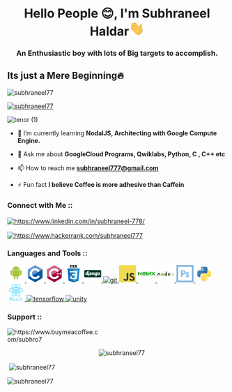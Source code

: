 <h1 align="center">Hello People 😊, I'm Subhraneel Haldar<img src="https://raw.githubusercontent.com/ABSphreak/ABSphreak/master/gifs/Hi.gif" width="35px"></h1>
<h3 align="center">An Enthusiastic boy with lots of Big targets to accomplish.</h3>

## Its just a Mere Beginning🔥

<p align="left"> 
  <img src="https://komarev.com/ghpvc/?username=subhraneel77&label=Profile%20views&color=0e75b6&style=flat" alt="subhraneel77" /> </p>
<p align="left">
  <a href="https://github.com/ryo-ma/github-profile-trophy"><img src="https://github-profile-trophy.vercel.app/?username=subhraneel77" alt="subhraneel77" /></a> </p>
  
  ![tenor (1)](https://giphy.com/gifs/lildicky-earth-lil-dicky-1yjqcGKmx63uoRLqlo)
  
- 🌱 I’m currently learning **NodalJS, Architecting with Google Compute Engine.**

- 💬 Ask me about **GoogleCloud Programs, Qwiklabs, Python, C , C++ etc**

- 📫 How to reach me **subhraneel777@gmail.com**

- ⚡ Fun fact **I believe Coffee is more adhesive than Caffein**

<h3 align="left">Connect with Me ::</h3>
<p align="left">
<a href="https://linkedin.com/in/https://www.linkedin.com/in/subhraneel-778/" target="blank"><img align="center" src="https://raw.githubusercontent.com/rahuldkjain/github-profile-readme-generator/master/src/images/icons/Social/linked-in-alt.svg" alt="https://www.linkedin.com/in/subhraneel-778/" height="30" width="40" /></a>

  <a href="https://www.hackerrank.com/https://www.hackerrank.com/subhraneel777" target="blank"><img align="center" src="https://raw.githubusercontent.com/rahuldkjain/github-profile-readme-generator/master/src/images/icons/Social/hackerrank.svg" alt="https://www.hackerrank.com/subhraneel777" height="30" width="40" /></a>
</p>

<h3 align="left">Languages and Tools ::</h3>
<p align="left">
  <a href="https://developer.android.com" target="_blank"> <img src="https://raw.githubusercontent.com/devicons/devicon/master/icons/android/android-original-wordmark.svg" alt="android" width="40" height="40"/> </a> 
  <a href="https://www.cprogramming.com/" target="_blank"> <img src="https://raw.githubusercontent.com/devicons/devicon/master/icons/c/c-original.svg" alt="c" width="40" height="40"/> </a> 
  <a href="https://www.w3schools.com/cpp/" target="_blank"> <img src="https://raw.githubusercontent.com/devicons/devicon/master/icons/cplusplus/cplusplus-original.svg" alt="cplusplus" width="40" height="40"/> </a> 
  <a href="https://www.w3schools.com/css/" target="_blank"> <img src="https://raw.githubusercontent.com/devicons/devicon/master/icons/css3/css3-original-wordmark.svg" alt="css3" width="40" height="40"/> </a> <a href="https://www.djangoproject.com/" target="_blank"> <img src="https://raw.githubusercontent.com/devicons/devicon/master/icons/django/django-original.svg" alt="django" width="40" height="40"/> </a> 
  <a href="https://git-scm.com/" target="_blank"> <img src="https://www.vectorlogo.zone/logos/git-scm/git-scm-icon.svg" alt="git" width="40" height="40"/> </a>
  <a href="https://developer.mozilla.org/en-US/docs/Web/JavaScript" target="_blank"> <img src="https://raw.githubusercontent.com/devicons/devicon/master/icons/javascript/javascript-original.svg" alt="javascript" width="40" height="40"/> </a> 
  <a href="https://www.nginx.com" target="_blank"> <img src="https://raw.githubusercontent.com/devicons/devicon/master/icons/nginx/nginx-original.svg" alt="nginx" width="40" height="40"/> </a> <a href="https://nodejs.org" target="_blank"> <img src="https://raw.githubusercontent.com/devicons/devicon/master/icons/nodejs/nodejs-original-wordmark.svg" alt="nodejs" width="40" height="40"/> </a>
  <a href="https://www.photoshop.com/en" target="_blank"> <img src="https://raw.githubusercontent.com/devicons/devicon/master/icons/photoshop/photoshop-line.svg" alt="photoshop" width="40" height="40"/> </a> <a href="https://www.python.org" target="_blank"> <img src="https://raw.githubusercontent.com/devicons/devicon/master/icons/python/python-original.svg" alt="python" width="40" height="40"/> </a>
  <a href="https://reactjs.org/" target="_blank"> <img src="https://raw.githubusercontent.com/devicons/devicon/master/icons/react/react-original-wordmark.svg" alt="react" width="40" height="40"/> </a> <a href="https://www.tensorflow.org" target="_blank"> <img src="https://www.vectorlogo.zone/logos/tensorflow/tensorflow-icon.svg" alt="tensorflow" width="40" height="40"/> </a> 
  <a href="https://unity.com/" target="_blank"> <img src="https://www.vectorlogo.zone/logos/unity3d/unity3d-icon.svg" alt="unity" width="40" height="40"/> </a> </p>


<h3 align="left">Support ::</h3>
<p><a href="https://www.buymeacoffee.com/https://www.buymeacoffee.com/subhro7"> <img align="left" src="https://cdn.buymeacoffee.com/buttons/v2/default-yellow.png" height="50" width="210" alt="https://www.buymeacoffee.com/subhro7" /></a></p><br><br>

<p><img align="centre" src="https://github-readme-stats.vercel.app/api/top-langs?username=subhraneel77&show_icons=true&locale=en&layout=compact" alt="subhraneel77" /></p>

<p>&nbsp;<img align="center" src="https://github-readme-stats.vercel.app/api?username=subhraneel77&show_icons=true&locale=en" alt="subhraneel77" /></p>

<p><img align="center" src="https://github-readme-streak-stats.herokuapp.com/?user=subhraneel77&" alt="subhraneel77" /></p>

